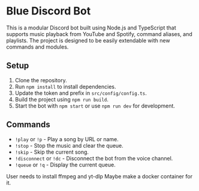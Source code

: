 # Blue Discord Bot

This is a modular Discord bot built using Node.js and TypeScript that supports music playback from YouTube and Spotify, command aliases, and playlists. The project is designed to be easily extendable with new commands and modules.

## Setup

1. Clone the repository.
2. Run `npm install` to install dependencies.
3. Update the token and prefix in `src/config/config.ts`.
4. Build the project using `npm run build`.
5. Start the bot with `npm start` or use `npm run dev` for development.

## Commands

- `!play` or `!p` - Play a song by URL or name.
- `!stop` - Stop the music and clear the queue.
- `!skip` - Skip the current song.
- `!disconnect` or `!dc` - Disconnect the bot from the voice channel.
- `!queue` or `!q` - Display the current queue.

User needs to install ffmpeg and yt-dlp
Maybe make a docker container for it.
